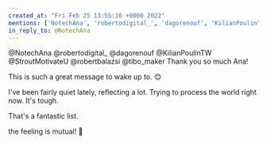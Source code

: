 ```yaml
---
created_at: "Fri Feb 25 13:55:16 +0000 2022"
mentions: ['NotechAna', 'robertodigital_', 'dagorenouf', 'KilianPoulinTW', 'StroutMotivateU', 'robertbalazsi', 'tibo_maker']
in_reply_to: @NotechAna
---
```


@NotechAna @robertodigital_ @dagorenouf @KilianPoulinTW @StroutMotivateU @robertbalazsi @tibo_maker Thank you so much Ana! 

This is such a great message to wake up to. 😊

I've been fairly quiet lately, reflecting a lot. Trying to process the world right now. It's tough.

That's a fantastic list. 

the feeling is mutual! 🥰
